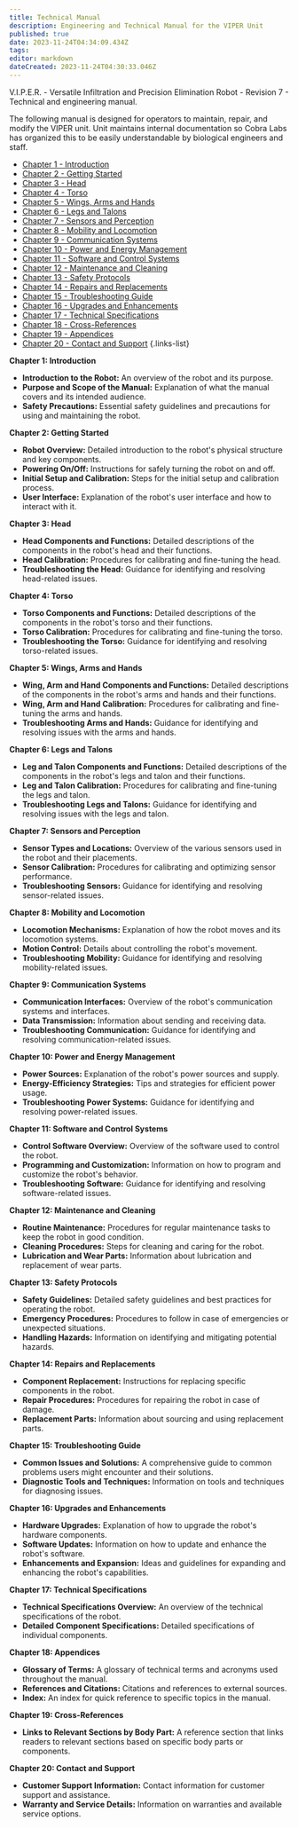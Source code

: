 ```yaml
---
title: Technical Manual
description: Engineering and Technical Manual for the VIPER Unit
published: true
date: 2023-11-24T04:34:09.434Z
tags: 
editor: markdown
dateCreated: 2023-11-24T04:30:33.046Z
---
```


V.I.P.E.R. - Versatile Infiltration and Precision Elimination Robot -  Revision 7 - Technical and engineering manual.

The following manual is designed for operators to maintain, repair, and modify the VIPER unit. Unit maintains internal documentation so Cobra Labs has organized this to be easily understandable by biological engineers and staff.
- [Chapter 1 - Introduction](/reference/character/aelorian/ryuuko/manual/1)
- [Chapter 2 - Getting Started](/reference/character/aelorian/ryuuko/manual/2)
- [Chapter 3 - Head](/reference/character/aelorian/ryuuko/manual/3)
- [Chapter 4 - Torso](/reference/character/aelorian/ryuuko/manual/4)
- [Chapter 5 - Wings, Arms and Hands](/reference/character/aelorian/ryuuko/manual/5)
- [Chapter 6 - Legs and Talons](/reference/character/aelorian/ryuuko/manual/6)
- [Chapter 7 - Sensors and Perception](/reference/character/aelorian/ryuuko/manual/7)
- [Chapter 8 - Mobility and Locomotion](/reference/character/aelorian/ryuuko/manual/8)
- [Chapter 9 - Communication Systems](/reference/character/aelorian/ryuuko/manual/9)
- [Chapter 10 - Power and Energy Management](/reference/character/aelorian/ryuuko/manual/10)
- [Chapter 11 - Software and Control Systems](/reference/character/aelorian/ryuuko/manual/11)
- [Chapter 12 - Maintenance and Cleaning](/reference/character/aelorian/ryuuko/manual/12)
- [Chapter 13 - Safety Protocols](/reference/character/aelorian/ryuuko/manual/13)
- [Chapter 14 - Repairs and Replacements](/reference/character/aelorian/ryuuko/manual/14)
- [Chapter 15 - Troubleshooting Guide](/reference/character/aelorian/ryuuko/manual/15)
- [Chapter 16 - Upgrades and Enhancements](/reference/character/aelorian/ryuuko/manual/16)
- [Chapter 17 - Technical Specifications](/reference/character/aelorian/ryuuko/manual/17)
- [Chapter 18 - Cross-References](/reference/character/aelorian/ryuuko/manual/18)
- [Chapter 19 - Appendices](/reference/character/aelorian/ryuuko/manual/19)
- [Chapter 20 - Contact and Support](/reference/character/aelorian/ryuuko/manual/20)
{.links-list}

**Chapter 1: Introduction**
- **Introduction to the Robot:** An overview of the robot and its purpose.
- **Purpose and Scope of the Manual:** Explanation of what the manual covers and its intended audience.
- **Safety Precautions:** Essential safety guidelines and precautions for using and maintaining the robot.

**Chapter 2: Getting Started**
- **Robot Overview:** Detailed introduction to the robot's physical structure and key components.
- **Powering On/Off:** Instructions for safely turning the robot on and off.
- **Initial Setup and Calibration:** Steps for the initial setup and calibration process.
- **User Interface:** Explanation of the robot's user interface and how to interact with it.

**Chapter 3: Head**
- **Head Components and Functions:** Detailed descriptions of the components in the robot's head and their functions.
- **Head Calibration:** Procedures for calibrating and fine-tuning the head.
- **Troubleshooting the Head:** Guidance for identifying and resolving head-related issues.

**Chapter 4: Torso**
- **Torso Components and Functions:** Detailed descriptions of the components in the robot's torso and their functions.
- **Torso Calibration:** Procedures for calibrating and fine-tuning the torso.
- **Troubleshooting the Torso:** Guidance for identifying and resolving torso-related issues.

**Chapter 5: Wings, Arms and Hands**
- **Wing, Arm and Hand Components and Functions:** Detailed descriptions of the components in the robot's arms and hands and their functions.
- **Wing, Arm and Hand Calibration:** Procedures for calibrating and fine-tuning the arms and hands.
- **Troubleshooting Arms and Hands:** Guidance for identifying and resolving issues with the arms and hands.

**Chapter 6: Legs and Talons**
- **Leg and Talon Components and Functions:** Detailed descriptions of the components in the robot's legs and talon and their functions.
- **Leg and Talon Calibration:** Procedures for calibrating and fine-tuning the legs and talon.
- **Troubleshooting Legs and Talons:** Guidance for identifying and resolving issues with the legs and talon.

**Chapter 7: Sensors and Perception**
- **Sensor Types and Locations:** Overview of the various sensors used in the robot and their placements.
- **Sensor Calibration:** Procedures for calibrating and optimizing sensor performance.
- **Troubleshooting Sensors:** Guidance for identifying and resolving sensor-related issues.

**Chapter 8: Mobility and Locomotion**
- **Locomotion Mechanisms:** Explanation of how the robot moves and its locomotion systems.
- **Motion Control:** Details about controlling the robot's movement.
- **Troubleshooting Mobility:** Guidance for identifying and resolving mobility-related issues.

**Chapter 9: Communication Systems**
- **Communication Interfaces:** Overview of the robot's communication systems and interfaces.
- **Data Transmission:** Information about sending and receiving data.
- **Troubleshooting Communication:** Guidance for identifying and resolving communication-related issues.

**Chapter 10: Power and Energy Management**
- **Power Sources:** Explanation of the robot's power sources and supply.
- **Energy-Efficiency Strategies:** Tips and strategies for efficient power usage.
- **Troubleshooting Power Systems:** Guidance for identifying and resolving power-related issues.

**Chapter 11: Software and Control Systems**
- **Control Software Overview:** Overview of the software used to control the robot.
- **Programming and Customization:** Information on how to program and customize the robot's behavior.
- **Troubleshooting Software:** Guidance for identifying and resolving software-related issues.

**Chapter 12: Maintenance and Cleaning**
- **Routine Maintenance:** Procedures for regular maintenance tasks to keep the robot in good condition.
- **Cleaning Procedures:** Steps for cleaning and caring for the robot.
- **Lubrication and Wear Parts:** Information about lubrication and replacement of wear parts.

**Chapter 13: Safety Protocols**
- **Safety Guidelines:** Detailed safety guidelines and best practices for operating the robot.
- **Emergency Procedures:** Procedures to follow in case of emergencies or unexpected situations.
- **Handling Hazards:** Information on identifying and mitigating potential hazards.

**Chapter 14: Repairs and Replacements**
- **Component Replacement:** Instructions for replacing specific components in the robot.
- **Repair Procedures:** Procedures for repairing the robot in case of damage.
- **Replacement Parts:** Information about sourcing and using replacement parts.

**Chapter 15: Troubleshooting Guide**
- **Common Issues and Solutions:** A comprehensive guide to common problems users might encounter and their solutions.
- **Diagnostic Tools and Techniques:** Information on tools and techniques for diagnosing issues.

**Chapter 16: Upgrades and Enhancements**
- **Hardware Upgrades:** Explanation of how to upgrade the robot's hardware components.
- **Software Updates:** Information on how to update and enhance the robot's software.
- **Enhancements and Expansion:** Ideas and guidelines for expanding and enhancing the robot's capabilities.

**Chapter 17: Technical Specifications**
- **Technical Specifications Overview:** An overview of the technical specifications of the robot.
- **Detailed Component Specifications:** Detailed specifications of individual components.

**Chapter 18: Appendices**
- **Glossary of Terms:** A glossary of technical terms and acronyms used throughout the manual.
- **References and Citations:** Citations and references to external sources.
- **Index:** An index for quick reference to specific topics in the manual.

**Chapter 19: Cross-References**
- **Links to Relevant Sections by Body Part:** A reference section that links readers to relevant sections based on specific body parts or components.

**Chapter 20: Contact and Support**
- **Customer Support Information:** Contact information for customer support and assistance.
- **Warranty and Service Details:** Information on warranties and available service options.